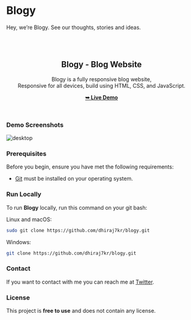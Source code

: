 # Blogy
Hey, we’re Blogy. See our thoughts, stories and ideas.
<div align="center">
  
 

  <br />
  <br />

  <h2 align="center">Blogy - Blog Website</h2>

  Blogy is a fully responsive blog website, <br />Responsive for all devices, build using HTML, CSS, and JavaScript.

  <a href="https://dhiraj7kr.github.io/blogy/"><strong>➥ Live Demo</strong></a>

</div>

<br />

### Demo Screenshots

![desktop](https://github.com/dhiraj7kr/Blogy/assets/110246188/594ef448-7e26-4d32-a006-234d08268349)


### Prerequisites

Before you begin, ensure you have met the following requirements:

* [Git](https://git-scm.com/downloads "Download Git") must be installed on your operating system.

### Run Locally

To run **Blogy** locally, run this command on your git bash:

Linux and macOS:

```bash
sudo git clone https://github.com/dhiraj7kr/blogy.git
```

Windows:

```bash
git clone https://github.com/dhiraj7kr/blogy.git
```

### Contact

If you want to contact with me you can reach me at [Twitter](https://www.twitter.com/dhiraj7kr).

### License

This project is **free to use** and does not contain any license.
